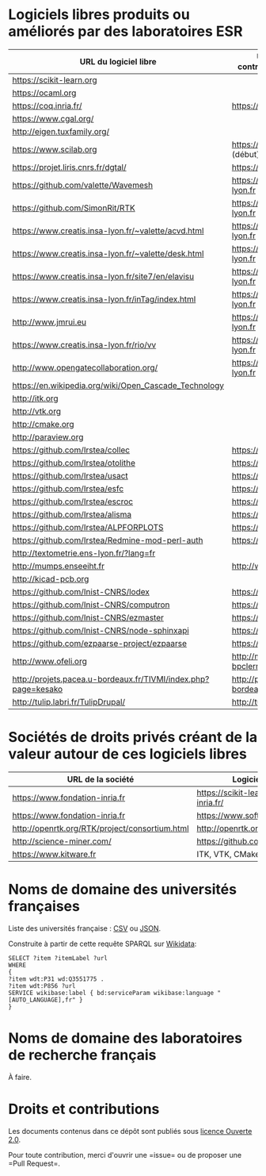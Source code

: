 # Logiciels libres produits ou améliorés par des laboratoires ESR

| URL du logiciel libre                                            | URL du labo contributeur principal         |
|------------------------------------------------------------------|--------------------------------------------|
| <https://scikit-learn.org>                                       |                                            |
| <https://ocaml.org>                                              |                                            |
| <https://coq.inria.fr/>                                          | <https://www.inria.fr/>                    |
| <https://www.cgal.org/>                                          |                                            |
| <http://eigen.tuxfamily.org/>                                    |                                            |
| <https://www.scilab.org>                                         | <https://www.inria.fr/> (début)            |
| <https://projet.liris.cnrs.fr/dgtal/>                            | <https://liris.cnrs.fr/>                   |
| <https://github.com/valette/Wavemesh>                            | <https://www.creatis.insa-lyon.fr>         |
| <https://github.com/SimonRit/RTK>                                | <https://www.creatis.insa-lyon.fr>         |
| <https://www.creatis.insa-lyon.fr/~valette/acvd.html>            | <https://www.creatis.insa-lyon.fr>         |
| <https://www.creatis.insa-lyon.fr/~valette/desk.html>            | <https://www.creatis.insa-lyon.fr>         |
| <https://www.creatis.insa-lyon.fr/site7/en/elavisu>              | <https://www.creatis.insa-lyon.fr>         |
| <https://www.creatis.insa-lyon.fr/inTag/index.html>              | <https://www.creatis.insa-lyon.fr>         |
| <http://www.jmrui.eu>                                            | <https://www.creatis.insa-lyon.fr>         |
| <https://www.creatis.insa-lyon.fr/rio/vv>                        | <https://www.creatis.insa-lyon.fr>         |
| <http://www.opengatecollaboration.org/>                          | <https://www.creatis.insa-lyon.fr>         |
| <https://en.wikipedia.org/wiki/Open_Cascade_Technology>          |                                            |
| <http://itk.org>                                                 |                                            |
| <http://vtk.org>                                                 |                                            |
| <http://cmake.org>                                               |                                            |
| <http://paraview.org>                                            |                                            |
| <https://github.com/Irstea/collec>                               | <https://www.irstea.fr>                    |
| <https://github.com/Irstea/otolithe>                             | <https://www.irstea.fr>                    |
| <https://github.com/Irstea/usact>                                | <https://www.irstea.fr>                    |
| <https://github.com/Irstea/esfc>                                 | <https://www.irstea.fr>                    |
| <https://github.com/Irstea/escroc>                               | <https://www.irstea.fr>                    |
| <https://github.com/Irstea/alisma>                               | <https://www.irstea.fr>                    |
| <https://github.com/Irstea/ALPFORPLOTS>                          | <https://www.irstea.fr>                    |
| <https://github.com/Irstea/Redmine-mod-perl-auth>                | <https://www.irstea.fr>                    |
| <http://textometrie.ens-lyon.fr/?lang=fr>                        |                                            |
| <http://mumps.enseeiht.fr>                                       | <http://www.enseeiht.fr>                   |
| <http://kicad-pcb.org>                                           |                                            |
| <https://github.com/Inist-CNRS/lodex>                            | <https://www.inist.fr/>                    |
| <https://github.com/Inist-CNRS/computron>                        | <https://www.inist.fr/>                    |
| <https://github.com/Inist-CNRS/ezmaster>                         | <https://www.inist.fr/>                    |
| <https://github.com/Inist-CNRS/node-sphinxapi>                   | <https://www.inist.fr/>                    |
| <https://github.com/ezpaarse-project/ezpaarse>                   | <https://www.inist.fr/>                    |
| <http://www.ofeli.org>                                           | <http://math.univ-bpclermont.fr>           |
| <http://projets.pacea.u-bordeaux.fr/TIVMI/index.php?page=kesako> | <http://projets.pacea.u-bordeaux.fr/TIVMI> |
| <http://tulip.labri.fr/TulipDrupal/>                             | <http://tulip.labri.fr>                    |

# Sociétés de droits privés créant de la valeur autour de ces logiciels libres 

| URL de la société                                | Logiciels libres                           |
|--------------------------------------------------|--------------------------------------------|
| <https://www.fondation-inria.fr>                 | <https://scikit-learn.fondation-inria.fr/> |
| <https://www.fondation-inria.fr>                 | <https://www.softwareheritage.org/>        |
| <http://openrtk.org/RTK/project/consortium.html> | <http://openrtk.org>                       |
| <http://science-miner.com/>                      | <https://github.com/kermitt2/grobid>       |
| <https://www.kitware.fr>                         | ITK, VTK, CMake, Paraview                  |

# Noms de domaine des universités françaises

Liste des universités française : [CSV](universites-francaises.csv) ou [JSON](universites-francaises.json).

Construite à partir de cette requête SPARQL sur [Wikidata](https://query.wikidata.org/):

    SELECT ?item ?itemLabel ?url
    WHERE
    {
    ?item wdt:P31 wd:Q3551775 .
    ?item wdt:P856 ?url
    SERVICE wikibase:label { bd:serviceParam wikibase:language "[AUTO_LANGUAGE],fr" }
    }

# Noms de domaine des laboratoires de recherche français

À faire.

# Droits et contributions	

Les documents contenus dans ce dépôt sont publiés sous [licence Ouverte 2.0](LICENSE.txt).

Pour toute contribution, merci d'ouvrir une =issue= ou de proposer une
=Pull Request=.

